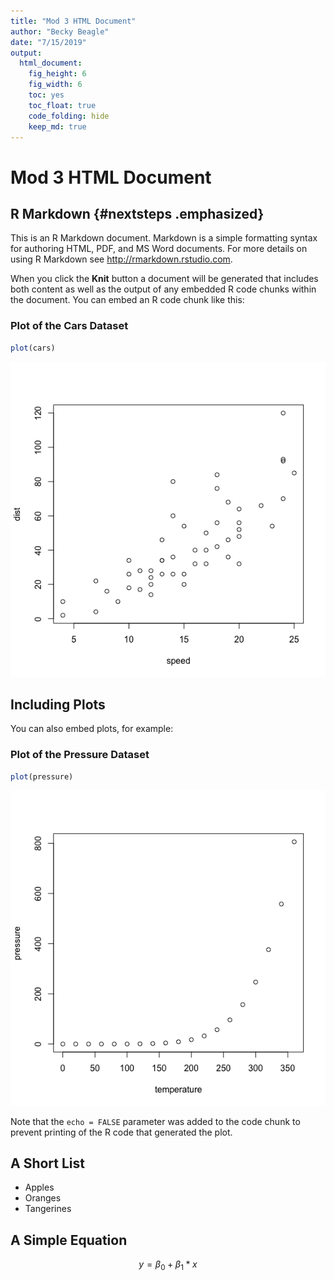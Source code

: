 ```yaml
---
title: "Mod 3 HTML Document"
author: "Becky Beagle"
date: "7/15/2019"
output: 
  html_document:
    fig_height: 6
    fig_width: 6
    toc: yes
    toc_float: true
    code_folding: hide
    keep_md: true
---
```



# Mod 3 HTML Document

## R Markdown {#nextsteps .emphasized}

This is an R Markdown document. Markdown is a simple formatting syntax for authoring HTML, PDF, and MS Word documents. For more details on using R Markdown see <http://rmarkdown.rstudio.com>.

When you click the **Knit** button a document will be generated that includes both content as well as the output of any embedded R code chunks within the document. You can embed an R code chunk like this:

### Plot of the Cars Dataset


```r
plot(cars)
```

![](Mod_3_HTML_Document_files/figure-html/cars-1.png)<!-- -->

## Including Plots

You can also embed plots, for example:

### Plot of the Pressure Dataset


```r
plot(pressure)
```

![](Mod_3_HTML_Document_files/figure-html/pressure-1.png)<!-- -->

Note that the `echo = FALSE` parameter was added to the code chunk to prevent printing of the R code that generated the plot.

## A Short List

* Apples
* Oranges
* Tangerines

## A Simple Equation

$$ y = \beta_0 + \beta_1*x $$
